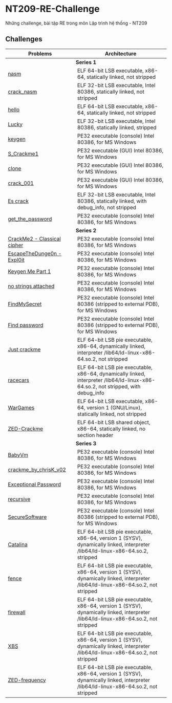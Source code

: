 # NT209-RE-Challenge
Những challenge, bài tập RE trong môn Lập trình hệ thống - NT209
## Challenges

<table align="center"><thead><tr><th width="250">Problems</th><th width="716">Architecture</th></tr></thead><tbody><tr><td colspan="2" align="center"><strong>Series 1</strong></td></tr><tr><td><a href="Series 1/nasm"/>nasm</td><td>ELF 64-bit LSB executable, x86-64, statically linked, not stripped</td></tr><tr><td><a href="Series 1/crack_nasm"/>crack_nasm</td><td>ELF 32-bit LSB executable, Intel 80386, statically linked, not stripped</td></tr><tr><td><a href="Series 1/hello"/>hello</td><td>ELF 64-bit LSB executable, x86-64, statically linked, not stripped</td></tr><tr><td><a href="Series 1/Lucky"/>Lucky</td><td>ELF 32-bit LSB executable, Intel 80386, statically linked, stripped</td></tr><tr><td><a href="Series 1/keygen"/>keygen</td><td>PE32 executable (console) Intel 80386, for MS Windows</td></tr><tr><td><a href="Series 1/S_Crackme1"/>S_Crackme1</td><td>PE32 executable (GUI) Intel 80386, for MS Windows</td></tr><tr><td><a href="Series 1/clone"/>clone</td><td>PE32 executable (GUI) Intel 80386, for MS Windows</td></tr><tr><td><a href="Series 1/crack_001"/>crack_001</td><td>PE32 executable (GUI) Intel 80386, for MS Windows</td></tr><tr><td><a href="Series 1/Es crack"/>Es crack</td><td>ELF 32-bit LSB executable, Intel 80386, statically linked, with debug_info, not stripped</td></tr><tr><td><a href="Series 1/get_the_password"/>get_the_password</td><td>PE32 executable (console) Intel 80386, for MS Windows</td></tr><tr><td colspan="2" align="center"><strong>Series 2</strong></td></tr><tr><td><a href="Series 2/CrackMe2 - Classical cipher"/>CrackMe2 - Classical cipher</td><td>PE32 executable (console) Intel 80386, for MS Windows</td></tr><tr><td><a href="Series 2/EscapeTheDunge0n - Expl0it"/>EscapeTheDunge0n - Expl0it</td><td>PE32 executable (console) Intel 80386, for MS Windows</td></tr><tr><td><a href="Series 2/Keygen Me Part 1"/>Keygen Me Part 1</td><td>PE32 executable (console) Intel 80386, for MS Windows</td></tr><tr><td><a href="Series 2/no strings attached"/>no strings attached</td><td>PE32 executable (console) Intel 80386, for MS Windows</td></tr><tr><td><a href="Series 2/FindMySecret"/>FindMySecret</td><td>PE32 executable (console) Intel 80386 (stripped to external PDB), for MS Windows</td></tr><tr><td><a href="Series 2/Find password"/>Find password</td><td>PE32 executable (console) Intel 80386 (stripped to external PDB), for MS Windows</td></tr><tr><td><a href="Series 2/Just crackme"/>Just crackme</td><td>ELF 64-bit LSB pie executable, x86-64, dynamically linked, interpreter /lib64/ld-linux-x86-64.so.2, not stripped</td></tr><tr><td><a href="Series 2/racecars"/>racecars</td><td>ELF 64-bit LSB pie executable, x86-64, dynamically linked, interpreter /lib64/ld-linux-x86-64.so.2, not stripped, with debug_info</td></tr><tr><td><a href="Series 2/WarGames"/>WarGames</td><td>ELF 64-bit LSB executable, x86-64, version 1 (GNU/Linux), statically linked, not stripped</td></tr><tr><td><a href="Series 2/ZED-Crackme"/>ZED-Crackme</td><td>ELF 64-bit LSB shared object, x86-64, statically linked, no section header</td></tr><tr><td colspan="2" align="center"><strong>Series 3</strong></td></tr><tr><td><a href="Series 3/BabyVm"/>BabyVm</td><td>PE32 executable (console) Intel 80386, for MS Windows</td></tr><tr><td><a href="Series 3/crackme_by_chrisK_v02"/>crackme_by_chrisK_v02</td><td>PE32 executable (console) Intel 80386, for MS Windows</td></tr><tr><td><a href="Series 3/Exceptional Password"/>Exceptional Password</td><td>PE32 executable (console) Intel 80386, for MS Windows</td></tr><tr><td><a href="Series 3/recursive"/>recursive</td><td>PE32 executable (console) Intel 80386, for MS Windows</td></tr><tr><td><a href="Series 3/SecureSoftware"/>SecureSoftware</td><td>PE32 executable (console) Intel 80386 (stripped to external PDB), for MS Windows</td></tr><tr><td><a href="Series 3/"/Catalina>Catalina</td><td>ELF 64-bit LSB pie executable, x86-64, version 1 (SYSV), dynamically linked, interpreter /lib64/ld-linux-x86-64.so.2, stripped</td></tr><tr><td><a href="Series 3/"/fence>fence</td><td>ELF 64-bit LSB pie executable, x86-64, version 1 (SYSV), dynamically linked, interpreter /lib64/ld-linux-x86-64.so.2, not stripped</td></tr><tr><td><a href="Series 3/"/firewall>firewall</td><td>ELF 64-bit LSB pie executable, x86-64, version 1 (SYSV), dynamically linked, interpreter /lib64/ld-linux-x86-64.so.2, not stripped</td></tr><tr><td><a href="Series 3/"/XBS>XBS</td><td>ELF 64-bit LSB pie executable, x86-64, version 1 (SYSV), dynamically linked, interpreter /lib64/ld-linux-x86-64.so.2, not stripped</td></tr><tr><td><a href="Series 3/"/ZED-frequency>ZED-frequency</td><td>ELF 64-bit LSB pie executable, x86-64, version 1 (SYSV), dynamically linked, interpreter /lib64/ld-linux-x86-64.so.2, not stripped</td></tr></tbody></table>
